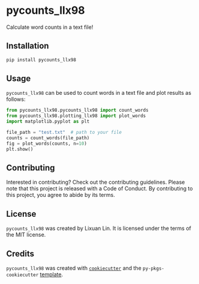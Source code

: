 # pycounts_llx98

Calculate word counts in a text file!

## Installation

```bash
pip install pycounts_llx98
```

## Usage

`pycounts_llx98` can be used to count words in a text file and plot results
as follows:

```python
from pycounts_llx98.pycounts_llx98 import count_words
from pycounts_llx98.plotting_llx98 import plot_words
import matplotlib.pyplot as plt

file_path = "test.txt"  # path to your file
counts = count_words(file_path)
fig = plot_words(counts, n=10)
plt.show()
```

## Contributing

Interested in contributing? Check out the contributing guidelines. 
Please note that this project is released with a Code of Conduct. 
By contributing to this project, you agree to abide by its terms.

## License

`pycounts_llx98` was created by Lixuan Lin. It is licensed under the terms
of the MIT license.

## Credits

`pycounts_llx98` was created with 
[`cookiecutter`](https://cookiecutter.readthedocs.io/en/latest/) and 
the `py-pkgs-cookiecutter` 
[template](https://github.com/py-pkgs/py-pkgs-cookiecutter).
